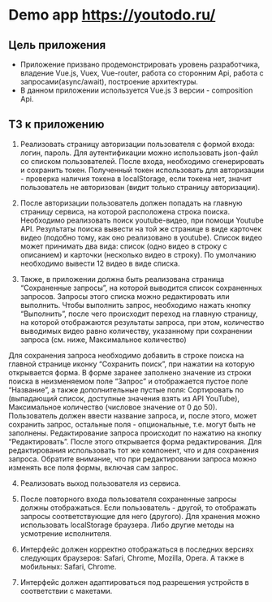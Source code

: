 # Demo app https://youtodo.ru/

## Цель приложения
- Приложение призвано продемонстрировать уровень разработчика, владение Vue.js, Vuex, Vue-router, работа со сторонним Api, работа с запросами(async/await), построение архитектуры.
- В данном приложении используется Vue.js 3 версии - composition Api.

## ТЗ к приложению

1. Реализовать страницу авторизации пользователя с формой входа:
логин, пароль. Для аутентификации можно использовать
json-файл со списком пользователей. После входа, необходимо
сгенерировать и сохранить токен. Полученный токен
использовать для авторизации - проверка наличия токена в
localStorage, если токена нет, значит пользователь не
авторизован (видит только страницу авторизации).

2. После авторизации пользователь должен попадать на главную
страницу сервиса, на которой расположена строка поиска.
Необходимо реализовать поиск youtube-видео, при помощи
Youtube API. Результаты поиска вывести на той же странице в
виде карточек видео (подобно тому, как оно реализовано в
youtube). Список видео может принимать два вида: список (одно
видео в строку с описанием) и карточки (несколько видео в
строку). По умолчанию необходимо вывести 12 видео в виде
списка.

3. Также, в приложении должна быть реализована страница
“Сохраненные запросы”, на которой выводится список
сохраненных запросов. Запросы этого списка можно
редактировать или выполнить.
Чтобы выполнить запрос, необходимо нажать кнопку “Выполнить”,
после чего происходит переход на главную страницу, на которой
отображаются результаты запроса, при этом, количество
выводимых видео равно количеству, указанному при сохранении
запроса (см. ниже, Максимальное количество)

Для сохранения запроса необходимо добавить в строке поиска на
главной странице иконку “Сохранить поиск”, при нажатии на
которую открывается форма.
В форме заранее заполнено значение из строки поиска в
неизменяемом поле “Запрос” и отображается пустое поле
“Название”, а также дополнительные пустые поля: Сортировать
по (выпадающий список, доступные значения взять из API
YouTube), Максимальное количество (числовое значение от 0 до
50).
Пользователь должен ввести название запроса, и, после этого,
может сохранить запрос, остальные поля - опциональные, т.е.
могут быть не заполнены.
Редактирование запроса происходит по нажатию на кнопку
“Редактировать”. После этого открывается форма
редактирования. Для редактирования использовать тот же
компонент, что и для сохранения запроса. Обратите внимание,
что при редактировании запроса можно изменять все поля формы,
включая сам запрос.

4. Реализовать выход пользователя из сервиса.

5. После повторного входа пользователя сохраненные запросы
должны отображаться. Если пользователь - другой, то
отображать запросы соответствующие для него (другого). Для
хранения можно использовать localStorage браузера. Либо
другие методы на усмотрение исполнителя.

6. Интерфейс должен корректно отображаться в последних версиях
следующих браузеров: Safari, Chrome, Mozilla, Opera. А также
в мобильных: Safari, Chrome.

7. Интерфейс должен адаптироваться под разрешения устройств в
соответствии с макетами.
